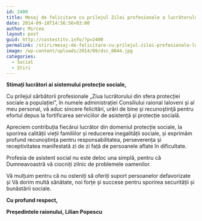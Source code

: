 ```yaml
---
id: 2400
title: Mesaj de felicitare cu prilejul Zilei profesionale a lucrătorului din sfera protecției sociale a populației
date: 2014-09-18T14:56:56+03:00
author: Mircea
layout: post
guid: http://costestitv.info/?p=2400
permalink: /stiri/mesaj-de-felicitare-cu-prilejul-zilei-profesionale-lucratorului-din-sfera-protectiei-sociale-populatiei/
image: /wp-content/uploads/2014/09/dsc_0044.jpg
categories:
  - Social
  - Știri
---
```

**Stimați lucrători ai sistemului protecție sociale,**<!--more-->

Cu prilejul sărbătorii profesionale „Ziua lucrătorului din sfera protecției sociale a populației&#8221;, în numele administrației Consiliului raional Ialoveni și al meu personal, vă aduc sincere felicitări, urări de bine şi recunoştinţă pentru efortul depus la fortificarea serviciilor de asistență și protecție socială.

Apreciem contribuția fiecărui lucrător din domeniul protecție sociale, la sporirea calității vieții familiilor și reducerea inegalității sociale, și exprimăm profund recunoștința pentru responsabilitatea, perseverența și receptivitatea manifestată zi de zi față de persoanele aflate în dificultate.

Profesia de asistent social nu este deloc una simplă, pentru că Dumneavoastră vă ciocniți zilnic de problemele oamenilor.

Vă mulțuim pentru că nu osteniți să oferiți suport persoanelor defavorizate și Vă dorim multă sănătate, noi forțe și succese pentru sporirea securității și bunăstării sociale.

**Cu profund respect,**

**Președintele raionului, Lilian Popescu**